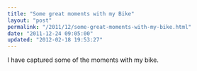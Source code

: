```yaml
---
title: "Some great moments with my Bike"
layout: "post"
permalink: "/2011/12/some-great-moments-with-my-bike.html"
date: "2011-12-24 09:05:00"
updated: "2012-02-18 19:53:27"
---
```


I have captured some of the moments with my bike.

<object class="BLOGGER-youtube-video" classid="clsid:D27CDB6E-AE6D-11cf-96B8-444553540000" codebase="http://download.macromedia.com/pub/shockwave/cabs/flash/swflash.cab#version=6,0,40,0" data-thumbnail-src="http://i.ytimg.com/vi/0V6bDn3LVoE/0.jpg" height="266" width="320">
<param name="movie" value="http://www.youtube.com/v/0V6bDn3LVoE?version=3&f=user_uploads&c=google-webdrive-0&app=youtube_gdata" />    
<param name="bgcolor" value="#FFFFFF" />    
<embed width="320" height="266"  src="http://www.youtube.com/v/0V6bDn3LVoE?version=3&f=user_uploads&c=google-webdrive-0&app=youtube_gdata" type="application/x-shockwave-flash"></embed>
</object>